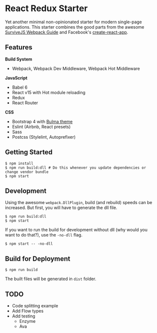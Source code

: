 React Redux Starter
==

Yet another minimal non-opinionated starter for modern single-page applications. This starter combines the good parts from the awesome [SurviveJS Webpack Guide](http://survivejs.com/webpack/) and Facebook's [create-react-app](https://github.com/facebookincubator/create-react-app).

## Features

**Build System**
- Webpack, Webpack Dev Middleware, Webpack Hot Middleware

**JavaScript**
- Babel 6
- React v15 with Hot module reloading
- Redux
- React Router

**CSS**
- Bootstrap 4 with [Bulma theme](http://bulma.io/)
- Eslint (Airbnb, React presets)
- Sass
- Postcss (Stylelint, Autoprefixer)

## Getting Started

```
$ npm install
$ npm run build:dll # Do this whenever you update dependencies or change vendor bundle
$ npm start
```

## Development

Using the awesome `webpack.DllPlugin`, build (and rebuild) speeds can be increased. But first, you will have
to generate the dll file.

```
$ npm run build:dll
$ npm start
```

If you want to run the build for development without dll (why would you want to do that?), use the `-no-dll` flag.

```
$ npm start -- -no-dll
```

## Build for Deployment

```
$ npm run build
```

The built files will be generated in `dist` folder.

## TODO

- Code splitting example
- Add Flow types
- Add testing
  - Enzyme
  - Ava
